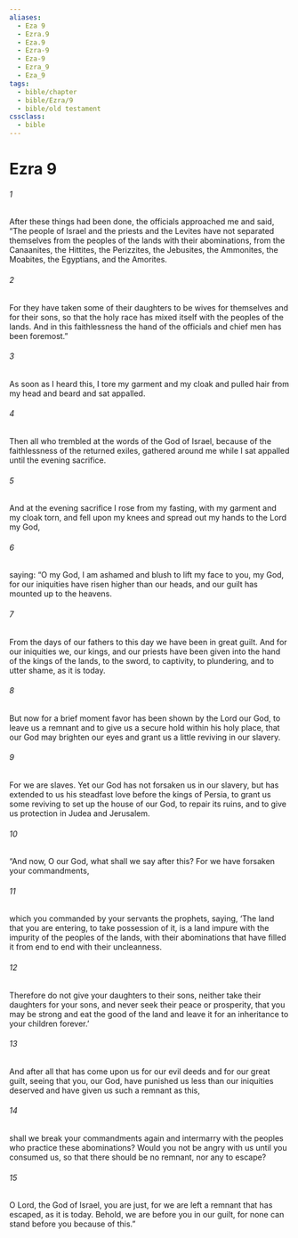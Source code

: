 ```yaml
---
aliases:
  - Eza 9
  - Ezra.9
  - Eza.9
  - Ezra-9
  - Eza-9
  - Ezra_9
  - Eza_9
tags:
  - bible/chapter
  - bible/Ezra/9
  - bible/old testament
cssclass:
  - bible
---
```


# Ezra 9

###### 1
After these things had been done, the officials approached me and said, “The people of Israel and the priests and the Levites have not separated themselves from the peoples of the lands with their abominations, from the Canaanites, the Hittites, the Perizzites, the Jebusites, the Ammonites, the Moabites, the Egyptians, and the Amorites.
###### 2
For they have taken some of their daughters to be wives for themselves and for their sons, so that the holy race has mixed itself with the peoples of the lands. And in this faithlessness the hand of the officials and chief men has been foremost.”
###### 3
As soon as I heard this, I tore my garment and my cloak and pulled hair from my head and beard and sat appalled.
###### 4
Then all who trembled at the words of the God of Israel, because of the faithlessness of the returned exiles, gathered around me while I sat appalled until the evening sacrifice.
###### 5
And at the evening sacrifice I rose from my fasting, with my garment and my cloak torn, and fell upon my knees and spread out my hands to the Lord my God,
###### 6
saying: “O my God, I am ashamed and blush to lift my face to you, my God, for our iniquities have risen higher than our heads, and our guilt has mounted up to the heavens.
###### 7
From the days of our fathers to this day we have been in great guilt. And for our iniquities we, our kings, and our priests have been given into the hand of the kings of the lands, to the sword, to captivity, to plundering, and to utter shame, as it is today.
###### 8
But now for a brief moment favor has been shown by the Lord our God, to leave us a remnant and to give us a secure hold within his holy place, that our God may brighten our eyes and grant us a little reviving in our slavery.
###### 9
For we are slaves. Yet our God has not forsaken us in our slavery, but has extended to us his steadfast love before the kings of Persia, to grant us some reviving to set up the house of our God, to repair its ruins, and to give us protection in Judea and Jerusalem.
###### 10
“And now, O our God, what shall we say after this? For we have forsaken your commandments,
###### 11
which you commanded by your servants the prophets, saying, ‘The land that you are entering, to take possession of it, is a land impure with the impurity of the peoples of the lands, with their abominations that have filled it from end to end with their uncleanness.
###### 12
Therefore do not give your daughters to their sons, neither take their daughters for your sons, and never seek their peace or prosperity, that you may be strong and eat the good of the land and leave it for an inheritance to your children forever.’
###### 13
And after all that has come upon us for our evil deeds and for our great guilt, seeing that you, our God, have punished us less than our iniquities deserved and have given us such a remnant as this,
###### 14
shall we break your commandments again and intermarry with the peoples who practice these abominations? Would you not be angry with us until you consumed us, so that there should be no remnant, nor any to escape?
###### 15
O Lord, the God of Israel, you are just, for we are left a remnant that has escaped, as it is today. Behold, we are before you in our guilt, for none can stand before you because of this.”


